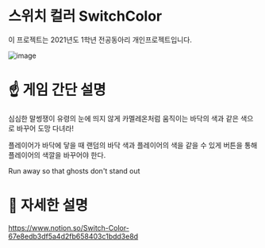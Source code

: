 # 스위치 컬러 SwitchColor

이 프로젝트는 2021년도 1학년 전공동아리 개인프로젝트입니다.

![image](https://user-images.githubusercontent.com/77655325/203101714-f3d2caaa-efb6-475c-af6c-f845c3e53dd1.png)

# ☝️ 게임 간단 설명
심심한 말썽쟁이 유령의 눈에 띄지 않게 카멜레온처럼 움직이는 바닥의 색과 같은 색으로 바꾸어 도망 다녀라!

플레이어가 바닥에 닿을 때 랜덤의 바닥 색과 플레이어의 색을 같을 수 있게 버튼을 통해 플레이어의 색깔을 바꾸어야 한다.

Run away so that ghosts don't stand out

# 💼 자세한 설명
https://www.notion.so/Switch-Color-67e8edb3df5a4d2fb658403c1bdd3e8d
